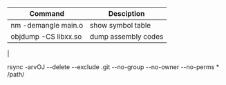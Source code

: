 
| Command | Desciption |
|--|--|
| nm -demangle main.o | show symbol table |
| objdump -CS libxx.so | dump assembly codes |
| 

rsync -arvOJ --delete --exclude .git --no-group --no-owner --no-perms * /path/
<!--stackedit_data:
eyJoaXN0b3J5IjpbLTU2OTcxMTc0NywtNDA3MzEwNjUwLDE2MD
UzMzc4MzNdfQ==
-->